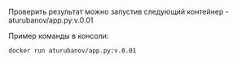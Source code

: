 Проверить результат можно запустив следующий контейнер - aturubanov/app.py:v.0.01

Пример команды в консоли:

`docker run aturubanov/app.py:v.0.01`
